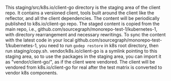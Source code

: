 This staging/src/k8s.io/client-go directory is the staging area of the client repo. It contains a versioned client, tools built around the client like the reflector, and all the client dependencies. The content will be periodically published to k8s.io/client-go repo.
The staged content is copied from the main repo, i.e., github.com/sourcegraph/monorepo-test-1/kubernetes-1, with directory rearrangement and necessary rewritings. To sync the content with the latest code in your local github.com/sourcegraph/monorepo-test-1/kubernetes-1, you need to run `godep restore` in k8s root directory, then run staging/copy.sh.
vendor/k8s.io/client-go is a symlink pointing to this staging area, so to use the packages in the staging area, you can import it as "vendor/client-go/<package-name>", as if the client were vendored. The client will be vendored from k8s.io/client-go for real after the test matrix is converted to vendor k8s components.
